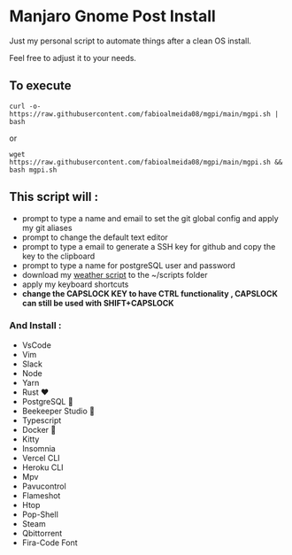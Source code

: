 # Manjaro Gnome Post Install

Just my personal script to automate things after a clean OS install.

Feel free to adjust it to your needs.

## To execute

```
curl -o- https://raw.githubusercontent.com/fabioalmeida08/mgpi/main/mgpi.sh | bash
```

or

```
wget https://raw.githubusercontent.com/fabioalmeida08/mgpi/main/mgpi.sh && bash mgpi.sh
```

## This script will :

- prompt to type a name and email to set the git global config and apply my git aliases
- prompt to change the default text editor
- prompt to type a email to generate a SSH key for github and copy the key to the clipboard
- prompt to type a name for postgreSQL user and password
- download my [weather script](https://github.com/fabioalmeida08/weatherSH) to the ~/scripts folder
- apply my keyboard shortcuts
- **change the CAPSLOCK KEY to have CTRL functionality , CAPSLOCK can still be used with SHIFT+CAPSLOCK**

### And Install :

- VsCode
- Vim
- Slack
- Node
- Yarn
- Rust ❤️
- PostgreSQL 🐘
- Beekeeper Studio 🐝
- Typescript 
- Docker 🐋
- Kitty
- Insomnia
- Vercel CLI
- Heroku CLI
- Mpv
- Pavucontrol
- Flameshot
- Htop
- Pop-Shell
- Steam
- Qbittorrent
- Fira-Code Font


